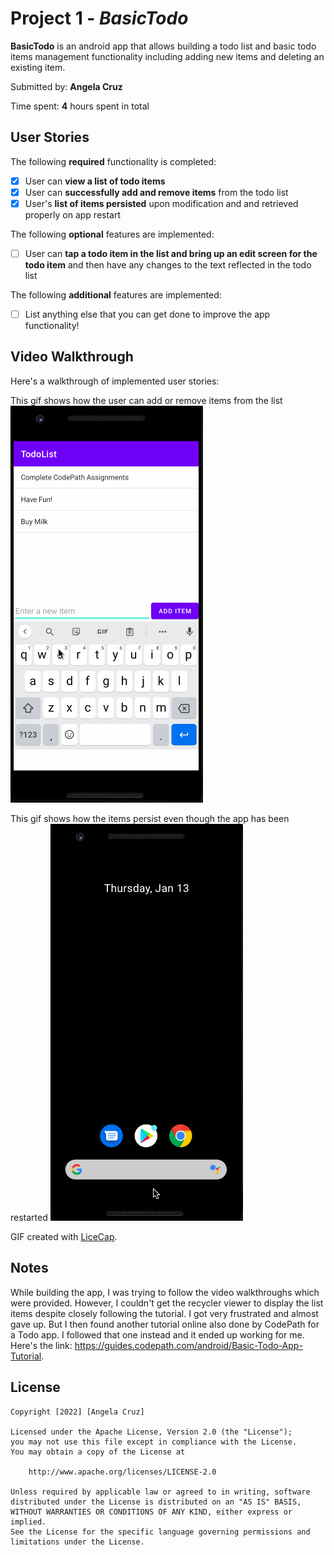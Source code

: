 # Project 1 - *BasicTodo*

**BasicTodo** is an android app that allows building a todo list and basic todo items management functionality including adding new items and deleting an existing item.

Submitted by: **Angela Cruz**

Time spent: **4** hours spent in total

## User Stories

The following **required** functionality is completed:

* [X] User can **view a list of todo items**
* [X] User can **successfully add and remove items** from the todo list
* [X] User's **list of items persisted** upon modification and and retrieved properly on app restart

The following **optional** features are implemented:

* [ ] User can **tap a todo item in the list and bring up an edit screen for the todo item** and then have any changes to the text reflected in the todo list

The following **additional** features are implemented:

* [ ] List anything else that you can get done to improve the app functionality!

## Video Walkthrough

Here's a walkthrough of implemented user stories:



This gif shows how the user can add or remove items from the list
<img src='walkthrough.gif' title='Video Walkthrough' width='' alt='Video Walkthrough' />



This gif shows how the items persist even though the app has been restarted
<img src='walkthrough2.gif' title='Video Walkthrough' width='' alt='Video Walkthrough' />


GIF created with [LiceCap](http://www.cockos.com/licecap/).

## Notes

While building the app, I was trying to follow the video walkthroughs which 
were provided. However, I couldn't get the recycler viewer to display the 
list items despite closely following the tutorial. I got very frustrated 
and almost gave up. But I then found another tutorial online also done 
by CodePath for a Todo app. I followed that one instead and it ended up 
working for me. Here's the link: https://guides.codepath.com/android/Basic-Todo-App-Tutorial. 


## License

    Copyright [2022] [Angela Cruz]

    Licensed under the Apache License, Version 2.0 (the "License");
    you may not use this file except in compliance with the License.
    You may obtain a copy of the License at

        http://www.apache.org/licenses/LICENSE-2.0

    Unless required by applicable law or agreed to in writing, software
    distributed under the License is distributed on an "AS IS" BASIS,
    WITHOUT WARRANTIES OR CONDITIONS OF ANY KIND, either express or implied.
    See the License for the specific language governing permissions and
    limitations under the License.

